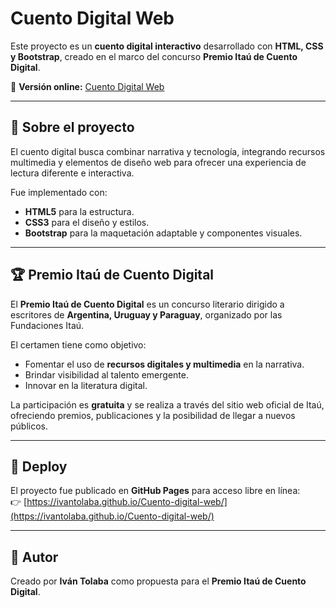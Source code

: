 # Cuento Digital Web

Este proyecto es un **cuento digital interactivo** desarrollado con **HTML, CSS y Bootstrap**, creado en el marco del concurso **Premio Itaú de Cuento Digital**.

🔗 **Versión online:** [Cuento Digital Web](https://ivantolaba.github.io/Cuento-digital-web/)

---

## 📖 Sobre el proyecto
El cuento digital busca combinar narrativa y tecnología, integrando recursos multimedia y elementos de diseño web para ofrecer una experiencia de lectura diferente e interactiva.  

Fue implementado con:
- **HTML5** para la estructura.  
- **CSS3** para el diseño y estilos.  
- **Bootstrap** para la maquetación adaptable y componentes visuales.  

---

## 🏆 Premio Itaú de Cuento Digital
El **Premio Itaú de Cuento Digital** es un concurso literario dirigido a escritores de **Argentina, Uruguay y Paraguay**, organizado por las Fundaciones Itaú.  

El certamen tiene como objetivo:
- Fomentar el uso de **recursos digitales y multimedia** en la narrativa.  
- Brindar visibilidad al talento emergente.  
- Innovar en la literatura digital.  

La participación es **gratuita** y se realiza a través del sitio web oficial de Itaú, ofreciendo premios, publicaciones y la posibilidad de llegar a nuevos públicos.  

---

## 🚀 Deploy
El proyecto fue publicado en **GitHub Pages** para acceso libre en línea:  
👉 [https://ivantolaba.github.io/Cuento-digital-web/](https://ivantolaba.github.io/Cuento-digital-web/)  

---

## 📌 Autor
Creado por **Iván Tolaba** como propuesta para el **Premio Itaú de Cuento Digital**.  
